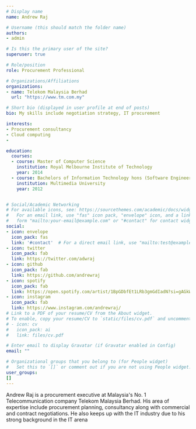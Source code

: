 ```yaml
---
# Display name
name: Andrew Raj

# Username (this should match the folder name)
authors:
- admin

# Is this the primary user of the site?
superuser: true

# Role/position
role: Procurement Professional

# Organizations/Affiliations
organizations:
- name: Telekom Malaysia Berhad
  url: "https://www.tm.com.my"

# Short bio (displayed in user profile at end of posts)
bio: My skills include negotiation strategy, IT procurement

interests:
- Procurement consultancy
- Cloud computing
-

education:
  courses:
  - course: Master of Computer Science
    institution: Royal Melbourne Institute of Technology
    year: 2014
  - course: Bachelors of Information Technology hons (Software Engineering)
    institution: Multimedia University
    year: 2012


# Social/Academic Networking
# For available icons, see: https://sourcethemes.com/academic/docs/widgets/#icons
#   For an email link, use "fas" icon pack, "envelope" icon, and a link in the
#   form "mailto:your-email@example.com" or "#contact" for contact widget.
social:
- icon: envelope
  icon_pack: fas
  link: '#contact'  # For a direct email link, use "mailto:test@example.org".
- icon: twitter
  icon_pack: fab
  link: https://twitter.com/adwraj
- icon: github
  icon_pack: fab
  link: https://github.com/andrewraj
- icon: spotify
  icon_pack: fab
  link: https://open.spotify.com/artist/1BpGDbfEt1LRb3gmGdIadN?si=gAGkWjiGSUa4Bvt55-vTPQ
- icon: instagram
  icon_pack: fab
  link: https://www.instagram.com/andrewraj/
# Link to a PDF of your resume/CV from the About widget.
# To enable, copy your resume/CV to `static/files/cv.pdf` and uncomment the lines below.  
# - icon: cv
#   icon_pack: ai
#   link: files/cv.pdf

# Enter email to display Gravatar (if Gravatar enabled in Config)
email: ""

# Organizational groups that you belong to (for People widget)
#   Set this to `[]` or comment out if you are not using People widget.  
user_groups:
[]
---
```


Andrew Raj is a procurement executive at Malaysia's No. 1 Telecommunication company Telekom Malaysia Berhad. His area of expertise include procurement planning, consultancy along with commercial and contract negotiations. He also keeps up with the IT industry due to his strong background in the IT arena
